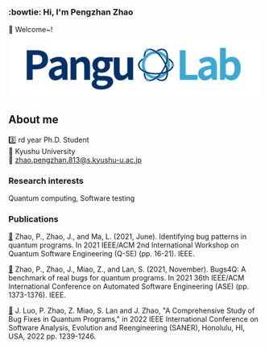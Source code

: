 ### :bowtie: Hi, I'm Pengzhan Zhao 
👋 Welcome~!
![Image text](./3.png)
## About me
:three: rd year Ph.D. Student  
:school: Kyushu University  
:e-mail: zhao.pengzhan.813@s.kyushu-u.ac.jp

### Research interests
Quantum computing, Software testing

### Publications

[:link:](https://ieeexplore.ieee.org/abstract/document/9474564) Zhao, P., Zhao, J., and Ma, L. (2021, June). Identifying bug patterns in quantum programs. In 2021 IEEE/ACM 2nd International Workshop on Quantum Software Engineering (Q-SE) (pp. 16-21). IEEE.  

[:link:](https://ieeexplore.ieee.org/abstract/document/9678908) Zhao, P., Zhao, J., Miao, Z., and Lan, S. (2021, November). Bugs4Q: A benchmark of real bugs for quantum programs. In 2021 36th IEEE/ACM International Conference on Automated Software Engineering (ASE) (pp. 1373-1376). IEEE.

[:link:](https://www.computer.org/csdl/proceedings-article/saner/2022/378600b239/1FbT6n3hGaA) J. Luo, P. Zhao, Z. Miao, S. Lan and J. Zhao, "A Comprehensive Study of Bug Fixes in Quantum Programs," in 2022 IEEE International Conference on Software Analysis, Evolution and Reengineering (SANER), Honolulu, HI, USA, 2022 pp. 1239-1246.
<!--
**Z-928/Z-928** is a ✨ _special_ ✨ repository because its `README.md` (this file) appears on your GitHub profile.

Here are some ideas to get you started:

- 🔭 I’m currently working on ...
- 🌱 I’m currently learning ...
- 👯 I’m looking to collaborate on ...
- 🤔 I’m looking for help with ...
- 💬 Ask me about ...
- 📫 How to reach me: ...
- 😄 Pronouns: ...
- ⚡ Fun fact: ...
-->
